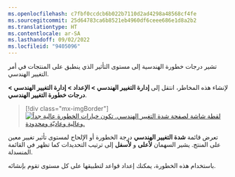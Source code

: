 ```yaml
---
ms.openlocfilehash: c7fbf0ccdcb6b022b7110d2ad4298a48568cf4fe
ms.sourcegitcommit: 25d64783ca6b8521eb4960df6ceee686e1d8a2b2
ms.translationtype: HT
ms.contentlocale: ar-SA
ms.lasthandoff: 09/02/2022
ms.locfileid: "9405096"
---
```

تشير درجات خطورة الهندسية إلى مستوى التأثير الذي ينطبق على المنتجات في أمر التغيير الهندسي.

لإنشاء هذه المخاطر، انتقل إلى **إدارة التغيير الهندسي > الإعداد > إدارة التغيير الهندسي > درجات خطورة التغيير الهندسي**.

> [!div class="mx-imgBorder"]
> [![لقطة شاشة لصفحة شدة التغيير الهندسي. تكون خيارات الخطورة عالية جداً وعالية وعاديّة ومحدودة.](../media/engineering-change-severities.png)](../media/engineering-change-severities.png#lightbox)

تعرض قائمة **شدة التغيير الهندسي** درجة الخطورة أو الإلحاح لمستوى تأثير تغيير معين على المنتج. يشير السهمان **لأعلى** و **لأسفل** إلى ترتيب التحديدات كما تظهر في القائمة المنسدلة.

باستخدام هذه الخطورة، يمكنك إعداد قواعد لتطبيقها على كل مستوى تقوم بإنشائه.
